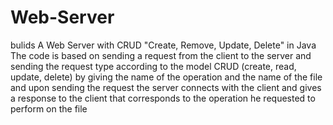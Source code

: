 # Web-Server
bulids A Web Server with CRUD "Create, Remove, Update, Delete" in Java
The code is based on sending a request from the client to the server and sending the request type according to the model
CRUD (create, read, update, delete) by giving the name of the operation and the name of the file and upon sending the request the server connects with the client and gives a response to the client that corresponds to the operation he requested to perform on the file
